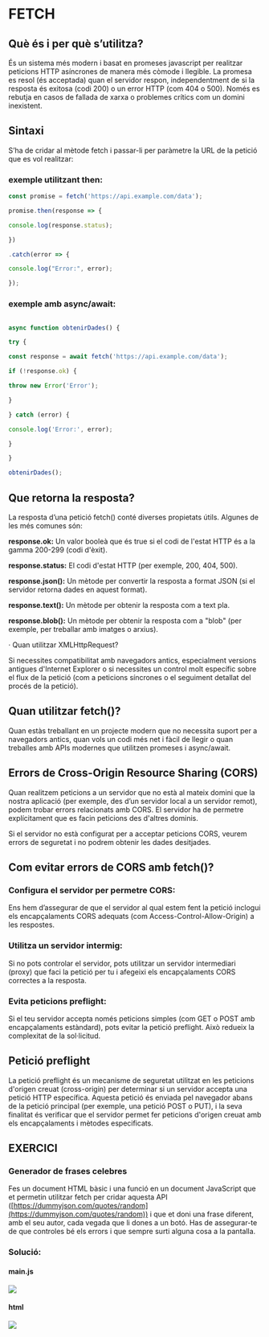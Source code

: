 # FETCH
## Què és i per què s’utilitza?

És un sistema més modern i basat en promeses javascript per realitzar peticions HTTP asíncrones de manera més còmode i llegible. La promesa es resol (és acceptada) quan el servidor respon, independentment de si la resposta és exitosa (codi 200) o un error HTTP (com 404 o 500). Només es rebutja en casos de fallada de xarxa o problemes crítics com un domini inexistent.

## Sintaxi

S’ha de cridar al mètode fetch i passar-li per paràmetre la URL de la petició que es vol realitzar:


### exemple utilitzant then:
```js
const promise = fetch('https://api.example.com/data');

promise.then(response => {

console.log(response.status);

})

.catch(error => {

console.log("Error:", error);

});
```
### exemple amb async/await:
```js

async function obtenirDades() {

try {

const response = await fetch('https://api.example.com/data');

if (!response.ok) {

throw new Error('Error');

}

} catch (error) {

console.log('Error:', error);

}

}

obtenirDades();
```
## Que retorna la resposta?

La resposta d’una petició fetch() conté diverses propietats útils. Algunes de les més comunes són:

**response.ok:** Un valor booleà que és true si el codi de l'estat HTTP és a la gamma 200-299 (codi d'èxit).

**response.status:** El codi d'estat HTTP (per exemple, 200, 404, 500).

**response.json():** Un mètode per convertir la resposta a format JSON (si el servidor retorna dades en aquest format).

**response.text():** Un mètode per obtenir la resposta com a text pla.

**response.blob():** Un mètode per obtenir la resposta com a "blob" (per exemple, per treballar amb imatges o arxius).

  

· Quan utilitzar XMLHttpRequest?

Si necessites compatibilitat amb navegadors antics, especialment versions antigues d'Internet Explorer o si necessites un control molt específic sobre el flux de la petició (com a peticions síncrones o el seguiment detallat del procés de la petició).


## Quan utilitzar fetch()?

Quan estàs treballant en un projecte modern que no necessita suport per a navegadors antics, quan vols un codi més net i fàcil de llegir o quan treballes amb APIs modernes que utilitzen promeses i async/await.

  
  ## Errors de Cross-Origin Resource Sharing (CORS)

Quan realitzem peticions a un servidor que no està al mateix domini que la nostra aplicació (per exemple, des d’un servidor local a un servidor remot), podem trobar errors relacionats amb CORS. El servidor ha de permetre explícitament que es facin peticions des d'altres dominis.

Si el servidor no està configurat per a acceptar peticions CORS, veurem errors de seguretat i no podrem obtenir les dades desitjades.

  ## Com evitar errors de CORS amb fetch()?

### Configura el servidor per permetre CORS:

Ens hem d’assegurar de que el servidor al qual estem fent la petició inclogui els encapçalaments CORS adequats (com Access-Control-Allow-Origin) a les respostes.

### Utilitza un servidor intermig:

Si no pots controlar el servidor, pots utilitzar un servidor intermediari (proxy) que faci la petició per tu i afegeixi els encapçalaments CORS correctes a la resposta.

### Evita peticions preflight:

Si el teu servidor accepta només peticions simples (com GET o POST amb encapçalaments estàndard), pots evitar la petició preflight. Això redueix la complexitat de la sol·licitud.

  
## Petició preflight

La petició preflight és un mecanisme de seguretat utilitzat en les peticions d'origen creuat (cross-origin) per determinar si un servidor accepta una petició HTTP específica. Aquesta petició és enviada pel navegador abans de la petició principal (per exemple, una petició POST o PUT), i la seva finalitat és verificar que el servidor permet fer peticions d'origen creuat amb els encapçalaments i mètodes especificats.

  

## EXERCICI

### Generador de frases celebres

Fes un document HTML bàsic i una funció en un document JavaScript que et permetin utilitzar fetch per cridar aquesta API ([https://dummyjson.com/quotes/random](https://dummyjson.com/quotes/random)) i que et doni una frase diferent, amb el seu autor, cada vegada que li dones a un botó. Has de assegurar-te de que controles bé els errors i que sempre surti alguna cosa a la pantalla.

  

### Solució:

#### main.js

![](https://lh7-rt.googleusercontent.com/docsz/AD_4nXebFvbNQ_eCR1BIj9T1qddrufzx0o20FvH7BqHnFrFS2iYv7PPgGymRFcphniRrG3TGOz5qC6oRh_T-v6I7KV4h4X5CjCNzH8NfDEeQqSu6lJx2GNSSwNy1WuVQidPi5JmzyNLd?key=AuZqxU3lzBBqFtj1Mn4xb0Rr)

#### html

![](https://lh7-rt.googleusercontent.com/docsz/AD_4nXePn-MltqTKzxfF2YsVJsihQoUAZPIvpr0KkCnc-MwxrJcb4_4oEOCg5FaX85ApNYcU7jjZ79zxufkSMxroZEC20yb02a079I3tlVrtWn8Kxq7K1OpC6KRGyxopXTrh8d4gS3FS?key=AuZqxU3lzBBqFtj1Mn4xb0Rr)